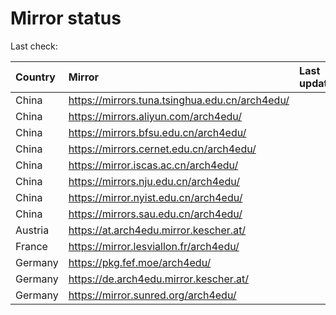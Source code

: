<script src="./time.js"></script>
# Mirror status
Last check: <script type="text/javascript">localize(1710210112.914751);</script>

|Country|Mirror|Last update|
|:------|:-----|:----------|
|China|https://mirrors.tuna.tsinghua.edu.cn/arch4edu/|<script type="text/javascript">localize(1710182031);</script>|
|China|https://mirrors.aliyun.com/arch4edu/|<script type="text/javascript">localize(1710182031);</script>|
|China|https://mirrors.bfsu.edu.cn/arch4edu/|<script type="text/javascript">localize(1710182031);</script>|
|China|https://mirrors.cernet.edu.cn/arch4edu/|<script type="text/javascript">localize(1710182031);</script>|
|China|https://mirror.iscas.ac.cn/arch4edu/|<script type="text/javascript">localize(1710182031);</script>|
|China|https://mirrors.nju.edu.cn/arch4edu/|<script type="text/javascript">localize(1710182031);</script>|
|China|https://mirror.nyist.edu.cn/arch4edu/|<script type="text/javascript">localize(1710182031);</script>|
|China|https://mirrors.sau.edu.cn/arch4edu/|<script type="text/javascript">localize(1710182031);</script>|
|Austria|https://at.arch4edu.mirror.kescher.at/|<script type="text/javascript">localize(1710182031);</script>|
|France|https://mirror.lesviallon.fr/arch4edu/|<script type="text/javascript">localize(1710182031);</script>|
|Germany|https://pkg.fef.moe/arch4edu/|<script type="text/javascript">localize(1710182031);</script>|
|Germany|https://de.arch4edu.mirror.kescher.at/|<script type="text/javascript">localize(1710182031);</script>|
|Germany|https://mirror.sunred.org/arch4edu/|<script type="text/javascript">localize(1710182031);</script>|

<script src="./tablefilter/tablefilter.js"></script>
<script src="./table.js"></script>